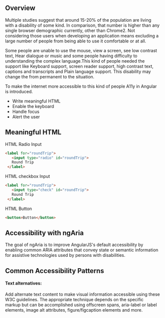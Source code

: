## Overview
Multiple studies suggest that around 15-20% of the population are living with a disability of some kind. In comparison, that number is higher than any single browser demographic currently, other than Chrome2. Not considering those users when developing an application means excluding a large number of people from being able to use it comfortable or at all.
   
Some people are unable to use the mouse, view a screen, see low contrast text, Hear dialogue or music and some people having difficulty to understanding the complex language.This kind of people needed the support like Keyboard support, screen reader support, high contrast text, captions and transcripts and Plain language support. This disability may change the from permanent to the situation. 
 
To make the internet more accessible to this kind of people A11y in Angular is introduced. 
  * Write meaningful HTML
  * Enable the keyboard
  * Handle focus
  * Alert the user

##  Meaningful HTML

HTML Radio Input
````Html
<label for="roundTrip">
   <input type="radio" id="roundTrip">
   Round Trip
 </label>
````

HTML checkbox Input
````Html
<label for="roundTrip">
   <input type="check" id="roundTrip">
   Round Trip
 </label>
````

HTML Button
````Html
<button>Button</button>
````


## Accessibility with ngAria

The goal of ngAria is to improve AngularJS's default accessibility by enabling common ARIA attributes that convey state or semantic information for assistive technologies used by persons with disabilities.

## Common Accessibility Patterns

#### Text alternatives: 
Add alternate text content to make visual information accessible using these W3C guidelines. The appropriate technique depends on the specific markup but can be accomplished using offscreen spans, aria-label or label elements, image alt attributes, figure/figcaption elements and more.
